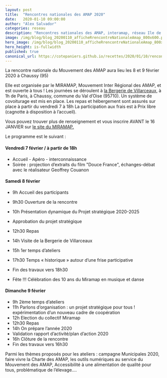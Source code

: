 ```yaml
---
layout: post
title:  "Rencontres nationales des AMAP 2020"
date:   2020-01-10 09:00:00
author: "Alex Salvador"
categories: reseau
description: "Rencontres nationales des AMAP, interamap, réseau Ile de France, Assemblée générale"
image: /img/blog/blog_20200110_afficheRrencontreNationaleAmap_800x600.png
hero_image: /img/blog/blog_20200110_afficheRrencontreNationaleAmap_800x600.png
hero_height: is-fullwidth
published: true
canonical_url: https://cotepaniers.github.io/recettes/2020/01/10/rencontres-nationale-des-amap-2020.html
---
```


La rencontre nationale du Mouvement des AMAP aura lieu les 8 et 9 février 2020 à Chaussy (95)

Elle est organisée par le MIRAMAP, Mouvement Inter Régional des AMAP, et est ouverte à tous !
Les journées se déroulent à [la Bergerie de Villarceaux](http://www.bergerie-villarceaux.org/), à 1h de Paris, à Chaussy, commune du Val d’Oise (95710). Un système de covoiturage est mis en place.
Les repas et hébergement sont assurés sur place à partir du vendredi 7 à 18h
La participation aux frais est à Prix libre (cagnotte à disposition à l’accueil).
   
Vous pouvez trouver plus de renseignement et vous inscrire AVANT le 16 JANVIER sur [le site du MIRAMAP.](http://miramap.org/Rencontre-nationale-du-Mouvement-des-AMAP-7-8-et-9-fevrier-2020-a-Chaussy-95.html)

Le programme est le suivant : 

#### Vendredi 7 février / à partir de 18h
- Accueil - Apéro - interconnaissance
- Soirée : projection d’extraits du film "Douce France", échanges-débat avec le réalisateur Geoffrey Couanon

#### Samedi 8 février
- 9h Accueil des participants
- 9h30 Ouverture de la rencontre
- 10h Présentation dynamique du Projet stratégique 2020-2025
- Approbation du projet stratégique
- 12h30 Repas
- 14h Visite de la Bergerie de Villarceaux
- 15h 1er temps d’ateliers
- 17h30 Temps « historique » autour d’une frise participative
- Fin des travaux vers 18h30

- Fête !!! Célébration des 10 ans du Miramap en musique et danse

#### Dimanche 9 février
- 9h 2ème temps d’ateliers
- 11h Parlons d’organisation : un projet stratégique pour tous ! expérimentation d’un nouveau cadre de coopération
- 12h Election du collectif Miramap
- 12h30 Repas
- 14h On prépare l’année 2020
- Validation rapport d’activité/plan d’action 2020
- 16h Clôture de la rencontre
- Fin des travaux vers 16h30

Parmi les thèmes proposés pour les ateliers : campagne Municipales 2020, faire vivre la Charte des AMAP, les outils numériques au service du Mouvement des AMAP, Accessibilité à une alimentation de qualité pour tous, problématique de l’élevage....

